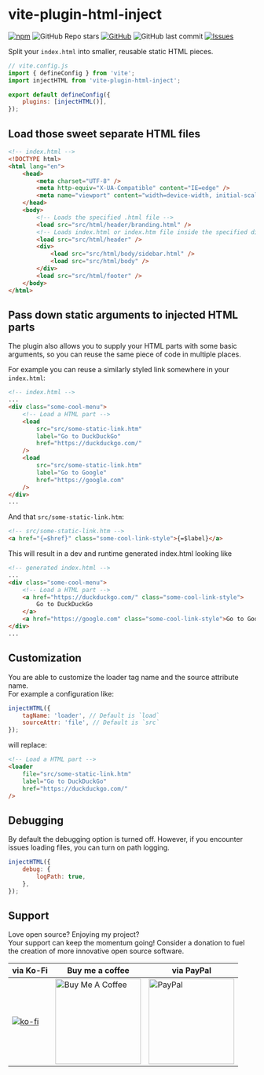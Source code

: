 # vite-plugin-html-inject

[![npm](https://img.shields.io/npm/dt/vite-plugin-html-inject?style=for-the-badge)](https://www.npmjs.com/package/vite-plugin-html-inject) ![GitHub Repo stars](https://img.shields.io/github/stars/donnikitos/vite-plugin-html-inject?label=GitHub%20Stars&style=for-the-badge) [![GitHub](https://img.shields.io/github/license/donnikitos/vite-plugin-html-inject?color=blue&style=for-the-badge)](https://github.com/donnikitos/vite-plugin-html-inject/blob/master/LICENSE)
![GitHub last commit](https://img.shields.io/github/last-commit/donnikitos/vite-plugin-html-inject?style=for-the-badge) [![Issues](https://img.shields.io/github/issues/donnikitos/vite-plugin-html-inject?style=for-the-badge)](https://github.com/donnikitos/vite-plugin-html-inject/issues)

Split your `index.html` into smaller, reusable static HTML pieces.

```js
// vite.config.js
import { defineConfig } from 'vite';
import injectHTML from 'vite-plugin-html-inject';

export default defineConfig({
	plugins: [injectHTML()],
});
```

## Load those sweet separate HTML files

```html
<!-- index.html -->
<!DOCTYPE html>
<html lang="en">
	<head>
		<meta charset="UTF-8" />
		<meta http-equiv="X-UA-Compatible" content="IE=edge" />
		<meta name="viewport" content="width=device-width, initial-scale=1.0" />
	</head>
	<body>
		<!-- Loads the specified .html file -->
		<load src="src/html/header/branding.html" />
		<!-- Loads index.html or index.htm file inside the specified directory -->
		<load src="src/html/header" />
		<div>
			<load src="src/html/body/sidebar.html" />
			<load src="src/html/body" />
		</div>
		<load src="src/html/footer" />
	</body>
</html>
```

## Pass down static arguments to injected HTML parts

The plugin also allows you to supply your HTML parts with some basic arguments, so you can reuse the same piece of code in multiple places.

For example you can reuse a similarly styled link somewhere in your `index.html`:

```html
<!-- index.html -->
...
<div class="some-cool-menu">
	<!-- Load a HTML part -->
	<load
		src="src/some-static-link.htm"
		label="Go to DuckDuckGo"
		href="https://duckduckgo.com/"
	/>
	<load
		src="src/some-static-link.htm"
		label="Go to Google"
		href="https://google.com"
	/>
</div>
...
```

And that `src/some-static-link.htm`:

```html
<!-- src/some-static-link.htm -->
<a href="{=$href}" class="some-cool-link-style">{=$label}</a>
```

This will result in a dev and runtime generated index.html looking like

```html
<!-- generated index.html -->
...
<div class="some-cool-menu">
	<!-- Load a HTML part -->
	<a href="https://duckduckgo.com/" class="some-cool-link-style">
		Go to DuckDuckGo
	</a>
	<a href="https://google.com" class="some-cool-link-style">Go to Google</a>
</div>
...
```

## Customization

You are able to customize the loader tag name and the source attribute name.\
For example a configuration like:

```js
injectHTML({
	tagName: 'loader', // Default is `load`
	sourceAttr: 'file', // Default is `src`
});
```

will replace:

```html
<!-- Load a HTML part -->
<loader
	file="src/some-static-link.htm"
	label="Go to DuckDuckGo"
	href="https://duckduckgo.com/"
/>
```

## Debugging

By default the debugging option is turned off. However, if you encounter issues loading files, you can turn on path logging.

```js
injectHTML({
	debug: {
		logPath: true,
	},
});
```

## Support

Love open source? Enjoying my project?\
Your support can keep the momentum going! Consider a donation to fuel the creation of more innovative open source software.

| via Ko-Fi                                                                         | Buy me a coffee                                                                                                                                                 | via PayPal                                                                                                                                                             |
| --------------------------------------------------------------------------------- | --------------------------------------------------------------------------------------------------------------------------------------------------------------- | ---------------------------------------------------------------------------------------------------------------------------------------------------------------------- |
| [![ko-fi](https://ko-fi.com/img/githubbutton_sm.svg)](https://ko-fi.com/Y8Y2ALMG) | <a href="https://www.buymeacoffee.com/donnikitos" target="_blank"><img src="https://nititech.de/donate-buymeacoffee.png" alt="Buy Me A Coffee" width="174"></a> | <a href="https://www.paypal.com/donate/?hosted_button_id=EPXZPRTR7JHDW" target="_blank"><img src="https://nititech.de/donate-paypal.png" alt="PayPal" width="174"></a> |
